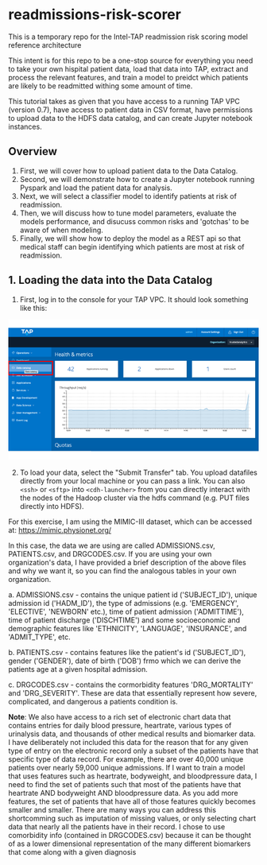 # readmissions-risk-scorer
This is a temporary repo for the Intel-TAP readmission risk scoring model reference architecture

This intent is for this repo to be a one-stop source for everything you need to take your own hispital patient data, load that data into TAP, extract and process the relevant features, and train a model to preidct which patients are likely to be readmitted withing some amount of time.

This tutorial takes as given that you have access to a running TAP VPC (version 0.7), have access to patient data in CSV format, have permissions to upload data to the HDFS data catalog, and can create Jupyter notebook instances.

## Overview
1. First, we will cover how to upload patient data to the Data Catalog.
2. Second, we will demonstrate how to create a Jupyter notebook running Pyspark and load the patient data for analysis.
3. Next, we will select a classifier model to identify patients at risk of readmission.
4. Then, we will discuss how to tune model parameters, evaluate the models performance, and disucuss common risks and 'gotchas' to be aware of when modeling.
5. Finally, we will show how to deploy the model as a REST api so that medical staff can begin identifying which patients are most at risk of readmission.

## 1. Loading the data into the Data Catalog

1. First, log in to the console for your TAP VPC. It should look something like this:

![Data Catalog](/data-catalog.png)

2. To load your data, select the "Submit Transfer" tab. You upload datafiles directly from your local machine or you can pass a link. You can also `<ssh>` or `<sftp>` into `<cdh-launcher>` from you can directly interact with the nodes of the Hadoop cluster via the hdfs command (e.g. PUT files directly into HDFS).  

For this exercise, I am using the MIMIC-III dataset, which can be accessed at: https://mimic.physionet.org/

In this case, the data we are using are called ADMISSIONS.csv, PATIENTS.csv, and DRGCODES.csv. If you are using your own organization's data, I have provided a brief description of the above files and why we want it, so you can find the analogous tables in your own organization.

a. ADMISSIONS.csv - contains the unique patient id ('SUBJECT_ID'), unique admission id ('HADM_ID'), the type of admissions (e.g. 'EMERGENCY', 'ELECTIVE', 'NEWBORN' etc.), time of patient admission ('ADMITTIME'), time of patient discharge ('DISCHTIME') and some socioeconomic and demographic features like 'ETHNICITY', 'LANGUAGE', 'INSURANCE', and
'ADMIT_TYPE', etc.

b. PATIENTS.csv - contains features like the patient's id ('SUBJECT_ID'), gender ('GENDER'), date of birth ('DOB') frmo which we can derive the patients age at a given hospital admission.

c. DRGCODES.csv - contains the cormorbidity features 'DRG_MORTALITY' and 'DRG_SEVERITY'. These are data that essentially represent how severe, complicated, and dangerous a patients condition is. 

**Note**: We also have access to a rich set of electronic chart data that contains entries for daily blood pressure, heartrate, various types of urinalysis data, and thousands of other medical results and biomarker data. I have deliberately not included this data for the reason that for any given type of entry on the electronic record only a subset of the patients have that specific type of data record. For example, there are over 40,000 unique patients over nearly 59,000 unique admissions. If I want to train a model that uses features such as heartrate, bodyweight, and bloodpressure data, I need to find the set of patients such that most of the patients have that heartrate AND bodyweight AND bloodpressure data. As you add more features, the set of patients that have all of those features quickly becomes smaller and smaller. There are many ways you can address this shortcomming such as imputation of missing values, or only selecting chart data that nearly all the patients have in their record. I chose to use comorbidity info (contained in DRGCODES.csv) because it can be thought of as a lower dimensional representation of the many different biomarkers that come along with a given diagnosis


